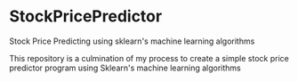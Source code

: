 # StockPricePredictor
Stock Price Predicting using sklearn's machine learning algorithms

This repository is a culmination of my process to create a simple stock price predictor program using Sklearn's machine learning algorithms
